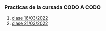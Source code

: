 ### Practicas de la cursada CODO A CODO

1) [clase 16/03/2022](16032022)
2) [clase 21/03/2022](21032022)


